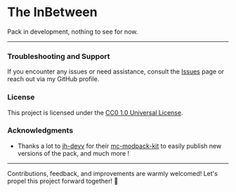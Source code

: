 # The InBetween

Pack in development, nothing to see for now.

---

### Troubleshooting and Support

If you encounter any issues or need assistance, consult the [Issues](https://github.com/Conquerix/mc-modpack-kit/issues) page or reach out via my GitHub profile.

### License

This project is licensed under the [CC0 1.0 Universal License](LICENSE).

### Acknowledgments

- Thanks a lot to [jh-devv](https://github.com/jh-devv) for their [mc-modpack-kit](https://github.com/jh-devv/mc-modpack-kit) to easily publish new versions of the pack, and much more !

---

Contributions, feedback, and improvements are warmly welcomed! Let's propel this project forward together! 🚀
